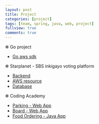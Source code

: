 ```yaml
---
layout: post
title: Project
categories: [project]
tags: [team, spring, java, web, project]
fullview: true
comments: true
---
```


✻ Go project
- [Go aws sdk](doc_goproject)

✻ Starplanet - SBS inkigayo voting platform
- [Backend](doc_rm_spring)
- [AWS resource](elasticache)
- [Database](doc_rm_database)

✻ Coding Academy
- [Parking - Web App](parking)
- [Board - Web App](developmental)
- [Food Ordering - Java App](food)

